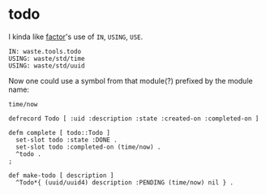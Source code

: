 # todo 

I kinda like [factor](https://factorcode.org)'s use of `IN`, `USING`, `USE`.

```
IN: waste.tools.todo
USING: waste/std/time
USING: waste/std/uuid
```

Now one could use a symbol from that module(?) prefixed by the module name:

```
time/now
```


```
defrecord Todo [ :uid :description :state :created-on :completed-on ]

defm complete [ todo::Todo ]
  set-slot todo :state :DONE .
  set-slot todo :completed-on (time/now) .
  ^todo .
;

def make-todo [ description ]
  ^Todo*{ (uuid/uuid4) description :PENDING (time/now) nil } .
```
